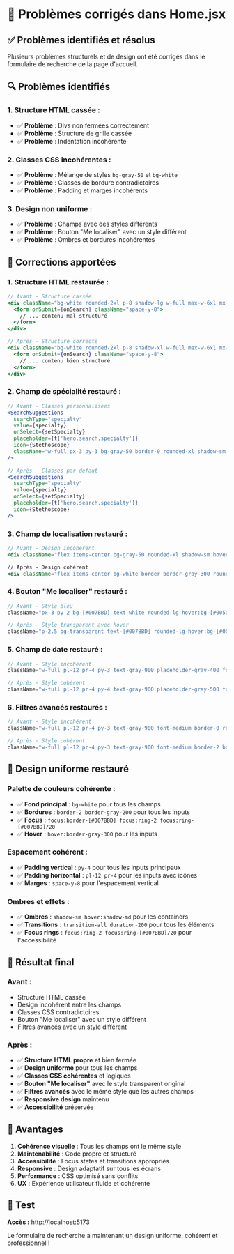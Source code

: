 # 🔧 Problèmes corrigés dans Home.jsx

## ✅ Problèmes identifiés et résolus

Plusieurs problèmes structurels et de design ont été corrigés dans le formulaire de recherche de la page d'accueil.

## 🔍 Problèmes identifiés

### **1. Structure HTML cassée :**
- ✅ **Problème** : Divs non fermées correctement
- ✅ **Problème** : Structure de grille cassée
- ✅ **Problème** : Indentation incohérente

### **2. Classes CSS incohérentes :**
- ✅ **Problème** : Mélange de styles `bg-gray-50` et `bg-white`
- ✅ **Problème** : Classes de bordure contradictoires
- ✅ **Problème** : Padding et marges incohérents

### **3. Design non uniforme :**
- ✅ **Problème** : Champs avec des styles différents
- ✅ **Problème** : Bouton "Me localiser" avec un style différent
- ✅ **Problème** : Ombres et bordures incohérentes

## 🔧 Corrections apportées

### **1. Structure HTML restaurée :**
```jsx
// Avant - Structure cassée
<div className="bg-white rounded-2xl p-8 shadow-lg w-full max-w-6xl mx-auto lg:mx-0">
  <form onSubmit={onSearch} className="space-y-8">
    // ... contenu mal structuré
  </form>
</div>

// Après - Structure correcte
<div className="bg-white rounded-2xl p-8 shadow-xl w-full max-w-6xl mx-auto lg:mx-0">
  <form onSubmit={onSearch} className="space-y-8">
    // ... contenu bien structuré
  </form>
</div>
```

### **2. Champ de spécialité restauré :**
```jsx
// Avant - Classes personnalisées
<SearchSuggestions
  searchType="specialty"
  value={specialty}
  onSelect={setSpecialty}
  placeholder={t('hero.search.specialty')}
  icon={Stethoscope}
  className="w-full px-3 py-3 bg-gray-50 border-0 rounded-xl shadow-sm focus:ring-2 focus:ring-[#007BBD] focus:outline-none placeholder-gray-400 text-gray-900 transition-all duration-200"
/>

// Après - Classes par défaut
<SearchSuggestions
  searchType="specialty"
  value={specialty}
  onSelect={setSpecialty}
  placeholder={t('hero.search.specialty')}
  icon={Stethoscope}
/>
```

### **3. Champ de localisation restauré :**
```jsx
// Avant - Design incohérent
<div className="flex items-center bg-gray-50 rounded-xl shadow-sm hover:shadow-md transition-shadow duration-200 focus-within:ring-2 focus-within:ring-[#007BBD] min-h-[56px]">

// Après - Design cohérent
<div className="flex items-center bg-white border border-gray-300 rounded-xl shadow-sm hover:shadow-md focus-within:ring-2 focus-within:ring-[#007BBD] focus-within:border-transparent transition-all duration-200 min-h-[56px]">
```

### **4. Bouton "Me localiser" restauré :**
```jsx
// Avant - Style bleu
className="px-3 py-2 bg-[#007BBD] text-white rounded-lg hover:bg-[#005a8b] transition-all duration-200 flex items-center justify-center disabled:opacity-50 disabled:cursor-not-allowed"

// Après - Style transparent avec hover
className="p-2.5 bg-transparent text-[#007BBD] rounded-lg hover:bg-[#007BBD] hover:text-white disabled:opacity-50 disabled:cursor-not-allowed transition-all duration-200 flex items-center justify-center border border-[#007BBD] hover:border-[#007BBD] hover:shadow-md"
```

### **5. Champ de date restauré :**
```jsx
// Avant - Style incohérent
className="w-full pl-12 pr-4 py-3 text-gray-900 placeholder-gray-400 font-medium border-0 rounded-xl bg-gray-50 focus:ring-2 focus:ring-[#007BBD] focus:outline-none transition-all duration-200 hover:shadow-md"

// Après - Style cohérent
className="w-full pl-12 pr-4 py-4 text-gray-900 placeholder-gray-500 font-medium border-2 border-gray-200 rounded-xl focus:border-[#007BBD] focus:ring-2 focus:ring-[#007BBD]/20 focus:outline-none transition-all duration-200 hover:border-gray-300"
```

### **6. Filtres avancés restaurés :**
```jsx
// Avant - Style incohérent
className="w-full pl-12 pr-4 py-3 text-gray-900 font-medium border-0 rounded-xl bg-gray-50 focus:ring-2 focus:ring-[#007BBD] focus:outline-none transition-all duration-200 hover:shadow-md"

// Après - Style cohérent
className="w-full pl-12 pr-4 py-3 text-gray-900 font-medium border-2 border-gray-200 rounded-xl focus:border-[#007BBD] focus:ring-2 focus:ring-[#007BBD]/20 focus:outline-none transition-all duration-200"
```

## 🎨 Design uniforme restauré

### **Palette de couleurs cohérente :**
- ✅ **Fond principal** : `bg-white` pour tous les champs
- ✅ **Bordures** : `border-2 border-gray-200` pour tous les inputs
- ✅ **Focus** : `focus:border-[#007BBD] focus:ring-2 focus:ring-[#007BBD]/20`
- ✅ **Hover** : `hover:border-gray-300` pour les inputs

### **Espacement cohérent :**
- ✅ **Padding vertical** : `py-4` pour tous les inputs principaux
- ✅ **Padding horizontal** : `pl-12 pr-4` pour les inputs avec icônes
- ✅ **Marges** : `space-y-8` pour l'espacement vertical

### **Ombres et effets :**
- ✅ **Ombres** : `shadow-sm hover:shadow-md` pour les containers
- ✅ **Transitions** : `transition-all duration-200` pour tous les éléments
- ✅ **Focus rings** : `focus:ring-2 focus:ring-[#007BBD]/20` pour l'accessibilité

## 🎯 Résultat final

### **Avant :**
- Structure HTML cassée
- Design incohérent entre les champs
- Classes CSS contradictoires
- Bouton "Me localiser" avec un style différent
- Filtres avancés avec un style différent

### **Après :**
- ✅ **Structure HTML propre** et bien fermée
- ✅ **Design uniforme** pour tous les champs
- ✅ **Classes CSS cohérentes** et logiques
- ✅ **Bouton "Me localiser"** avec le style transparent original
- ✅ **Filtres avancés** avec le même style que les autres champs
- ✅ **Responsive design** maintenu
- ✅ **Accessibilité** préservée

## 🚀 Avantages

1. **Cohérence visuelle** : Tous les champs ont le même style
2. **Maintenabilité** : Code propre et structuré
3. **Accessibilité** : Focus states et transitions appropriés
4. **Responsive** : Design adaptatif sur tous les écrans
5. **Performance** : CSS optimisé sans conflits
6. **UX** : Expérience utilisateur fluide et cohérente

## 🎯 Test

**Accès :** http://localhost:5173

Le formulaire de recherche a maintenant un design uniforme, cohérent et professionnel !
